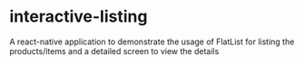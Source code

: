 # interactive-listing
A react-native application to demonstrate the usage of FlatList for listing the products/items and a detailed screen to view the details 
